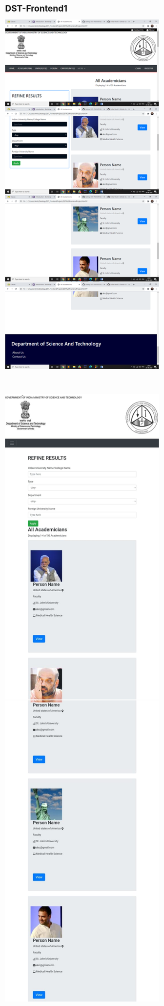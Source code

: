 # DST-Frontend1

![](screenshots/ss1.png)
![](screenshots/ss2.png)
![](screenshots/ss3.png)
![](screenshots/ss4.png)

<br>
<br>
<br>

![](screenshots/SS(mobile)1.jpeg)
![](screenshots/SS(mobile)2.jpeg)
